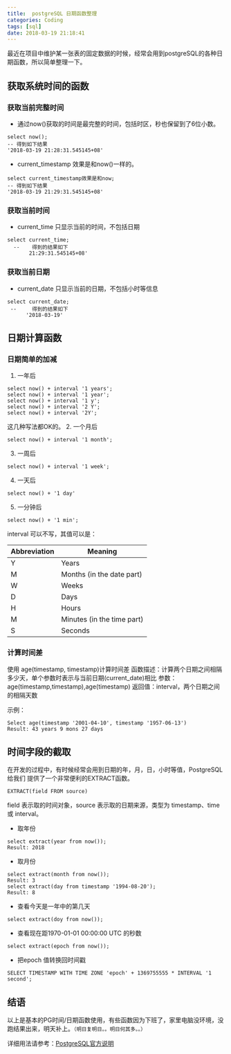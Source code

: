 ```yaml
---
title:  postgreSQL 日期函数整理
categories: Coding
tags: [sql]
date: 2018-03-19 21:18:41
---
```



最近在项目中维护某一张表的固定数据的时候，经常会用到postgreSQL的各种日期函数，所以简单整理一下。<!-- more -->
## 获取系统时间的函数
### 获取当前完整时间
* 通过now()获取的时间是最完整的时间，包括时区，秒也保留到了6位小数。
``` 
select now();
-- 得到如下结果
'2018-03-19 21:28:31.545145+08'
```
* current_timestamp 效果是和now()一样的。
``` 
select current_timestamp效果是和now;
-- 得到如下结果
'2018-03-19 21:29:31.545145+08'
```
### 获取当前时间  
* current_time 只显示当前的时间，不包括日期
``` 
select current_time;
  --    得到的结果如下
       21:29:31.545145+08'
```
### 获取当前日期 
* current_date 只显示当前的日期，不包括小时等信息
 ``` 
select current_date;
  --     得到的结果如下
       '2018-03-19'
 ```

## 日期计算函数
###  日期简单的加减
 1. 一年后
```
select now() + interval '1 years';
select now() + interval '1 year'; 
select now() + interval '1 y';
select now() + interval '2 Y';
select now() + interval '2Y'; 
```
这几种写法都OK的。
 2. 一个月后
 ```
select now() + interval '1 month';
 ```
 3. 一周后
```
select now() + interval '1 week';
```
 4. 一天后
```
select now() + '1 day'
```
 5. 一分钟后
```
select now() + '1 min';   
```

interval 可以不写，其值可以是：

| Abbreviation | Meaning                    |
| ------------ | -------------------------- |
| Y            | Years                      |
| M            | Months (in the date part)  |
| W            | Weeks                      |
| D            | Days                       |
| H            | Hours                      |
| M            | Minutes (in the time part) |
| S            |               Seconds             |


### 计算时间差
使用 age(timestamp, timestamp)计算时间差
函数描述：计算两个日期之间相隔多少天，单个参数时表示与当前日期(current_date)相比
参数：age(timestamp,timestamp),age(timestamp)
返回值：interval，两个日期之间的相隔天数

示例：
```
Select age(timestamp '2001-04-10', timestamp '1957-06-13')
Result: 43 years 9 mons 27 days
```
## 时间字段的截取

在开发的过程中，有时候经常会用到日期的年，月，日，小时等值，PostgreSQL给我们 提供了一个非常便利的EXTRACT函数。
```
EXTRACT(field FROM source)
```
field 表示取的时间对象，source 表示取的日期来源，类型为 timestamp、time 或 interval。
* 取年份
```
select extract(year from now());
Result: 2018
```
* 取月份
```
select extract(month from now());
Result: 3
select extract(day from timestamp '1994-08-20');
Result: 8
```
* 查看今天是一年中的第几天
```
select extract(doy from now());
```
* 查看现在距1970-01-01 00:00:00 UTC 的秒数
```
select extract(epoch from now());
```
* 把epoch 值转换回时间戳
```
SELECT TIMESTAMP WITH TIME ZONE 'epoch' + 1369755555 * INTERVAL '1 second'; 
```

## 结语
以上是基本的PG时间/日期函数使用，有些函数因为下班了，家里电脑没环境，没跑结果出来，明天补上。`（明日复明日。。明日何其多。。）`

详细用法请参考：[PostgreSQL官方说明][1]


[1]: http://www.postgresql.org/docs/9.2/static/functions-datetime.html